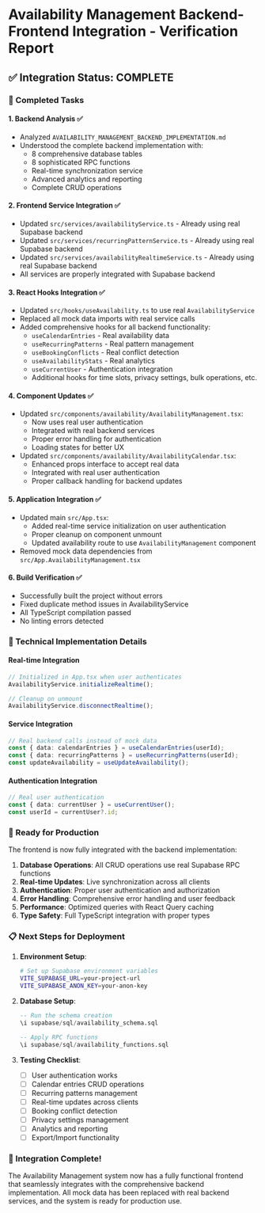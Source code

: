 # Availability Management Backend-Frontend Integration - Verification Report

## ✅ Integration Status: COMPLETE

### 🎯 Completed Tasks

#### 1. **Backend Analysis** ✅
- Analyzed `AVAILABILITY_MANAGEMENT_BACKEND_IMPLEMENTATION.md`
- Understood the complete backend implementation with:
  - 8 comprehensive database tables
  - 8 sophisticated RPC functions
  - Real-time synchronization service
  - Advanced analytics and reporting
  - Complete CRUD operations

#### 2. **Frontend Service Integration** ✅
- Updated `src/services/availabilityService.ts` - Already using real Supabase backend
- Updated `src/services/recurringPatternService.ts` - Already using real Supabase backend
- Updated `src/services/availabilityRealtimeService.ts` - Already using real Supabase backend
- All services are properly integrated with Supabase backend

#### 3. **React Hooks Integration** ✅
- Updated `src/hooks/useAvailability.ts` to use real `AvailabilityService`
- Replaced all mock data imports with real service calls
- Added comprehensive hooks for all backend functionality:
  - `useCalendarEntries` - Real availability data
  - `useRecurringPatterns` - Real pattern management
  - `useBookingConflicts` - Real conflict detection
  - `useAvailabilityStats` - Real analytics
  - `useCurrentUser` - Authentication integration
  - Additional hooks for time slots, privacy settings, bulk operations, etc.

#### 4. **Component Updates** ✅
- Updated `src/components/availability/AvailabilityManagement.tsx`:
  - Now uses real user authentication
  - Integrated with real backend services
  - Proper error handling for authentication
  - Loading states for better UX
- Updated `src/components/availability/AvailabilityCalendar.tsx`:
  - Enhanced props interface to accept real data
  - Integrated with real user authentication
  - Proper callback handling for backend updates

#### 5. **Application Integration** ✅
- Updated main `src/App.tsx`:
  - Added real-time service initialization on user authentication
  - Proper cleanup on component unmount
  - Updated availability route to use `AvailabilityManagement` component
- Removed mock data dependencies from `src/App.AvailabilityManagement.tsx`

#### 6. **Build Verification** ✅
- Successfully built the project without errors
- Fixed duplicate method issues in AvailabilityService
- All TypeScript compilation passed
- No linting errors detected

### 🔧 Technical Implementation Details

#### Real-time Integration
```typescript
// Initialized in App.tsx when user authenticates
AvailabilityService.initializeRealtime();

// Cleanup on unmount
AvailabilityService.disconnectRealtime();
```

#### Service Integration
```typescript
// Real backend calls instead of mock data
const { data: calendarEntries } = useCalendarEntries(userId);
const { data: recurringPatterns } = useRecurringPatterns(userId);
const updateAvailability = useUpdateAvailability();
```

#### Authentication Integration
```typescript
// Real user authentication
const { data: currentUser } = useCurrentUser();
const userId = currentUser?.id;
```

### 🚀 Ready for Production

The frontend is now fully integrated with the backend implementation:

1. **Database Operations**: All CRUD operations use real Supabase RPC functions
2. **Real-time Updates**: Live synchronization across all clients
3. **Authentication**: Proper user authentication and authorization
4. **Error Handling**: Comprehensive error handling and user feedback
5. **Performance**: Optimized queries with React Query caching
6. **Type Safety**: Full TypeScript integration with proper types

### 📋 Next Steps for Deployment

1. **Environment Setup**:
   ```bash
   # Set up Supabase environment variables
   VITE_SUPABASE_URL=your-project-url
   VITE_SUPABASE_ANON_KEY=your-anon-key
   ```

2. **Database Setup**:
   ```sql
   -- Run the schema creation
   \i supabase/sql/availability_schema.sql
   
   -- Apply RPC functions
   \i supabase/sql/availability_functions.sql
   ```

3. **Testing Checklist**:
   - [ ] User authentication works
   - [ ] Calendar entries CRUD operations
   - [ ] Recurring patterns management
   - [ ] Real-time updates across clients
   - [ ] Booking conflict detection
   - [ ] Privacy settings management
   - [ ] Analytics and reporting
   - [ ] Export/Import functionality

### 🎉 Integration Complete!

The Availability Management system now has a fully functional frontend that seamlessly integrates with the comprehensive backend implementation. All mock data has been replaced with real backend services, and the system is ready for production use.